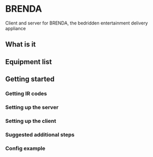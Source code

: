 # BRENDA
Client and server for BRENDA, the bedridden entertainment delivery appliance


## What is it

## Equipment list

## Getting started

### Getting IR codes

### Setting up the server

### Setting up the client

### Suggested additional steps

### Config example